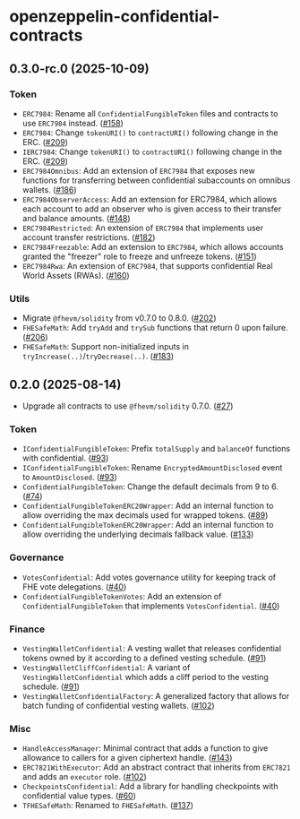 # openzeppelin-confidential-contracts


## 0.3.0-rc.0 (2025-10-09)

### Token

- `ERC7984`: Rename all `ConfidentialFungibleToken` files and contracts to use `ERC7984` instead. ([#158](https://github.com/OpenZeppelin/openzeppelin-confidential-contracts/pull/158))
- `ERC7984`: Change `tokenURI()` to `contractURI()` following change in the ERC. ([#209](https://github.com/OpenZeppelin/openzeppelin-confidential-contracts/pull/209))
- `IERC7984`: Change `tokenURI()` to `contractURI()` following change in the ERC. ([#209](https://github.com/OpenZeppelin/openzeppelin-confidential-contracts/pull/209))
- `ERC7984Omnibus`: Add an extension of `ERC7984` that exposes new functions for transferring between confidential subaccounts on omnibus wallets. ([#186](https://github.com/OpenZeppelin/openzeppelin-confidential-contracts/pull/186))
- `ERC7984ObserverAccess`: Add an extension for ERC7984, which allows each account to add an observer who is given access to their transfer and balance amounts. ([#148](https://github.com/OpenZeppelin/openzeppelin-confidential-contracts/pull/148))
- `ERC7984Restricted`: An extension of `ERC7984` that implements user account transfer restrictions. ([#182](https://github.com/OpenZeppelin/openzeppelin-confidential-contracts/pull/182))
- `ERC7984Freezable`: Add an extension to `ERC7984`, which allows accounts granted the "freezer" role to freeze and unfreeze tokens. ([#151](https://github.com/OpenZeppelin/openzeppelin-confidential-contracts/pull/151))
- `ERC7984Rwa`: An extension of `ERC7984`, that supports confidential Real World Assets (RWAs). ([#160](https://github.com/OpenZeppelin/openzeppelin-confidential-contracts/pull/160))

### Utils
- Migrate `@fhevm/solidity` from v0.7.0 to 0.8.0. ([#202](https://github.com/OpenZeppelin/openzeppelin-confidential-contracts/pull/202))
- `FHESafeMath`: Add `tryAdd` and `trySub` functions that return 0 upon failure. ([#206](https://github.com/OpenZeppelin/openzeppelin-confidential-contracts/pull/206))
- `FHESafeMath`: Support non-initialized inputs in `tryIncrease(..)`/`tryDecrease(..)`. ([#183](https://github.com/OpenZeppelin/openzeppelin-confidential-contracts/pull/183))

## 0.2.0 (2025-08-14)

- Upgrade all contracts to use `@fhevm/solidity` 0.7.0. ([#27](https://github.com/OpenZeppelin/openzeppelin-confidential-contracts/pull/27))

### Token

- `IConfidentialFungibleToken`: Prefix `totalSupply` and `balanceOf` functions with confidential. ([#93](https://github.com/OpenZeppelin/openzeppelin-confidential-contracts/pull/93))
- `IConfidentialFungibleToken`: Rename `EncryptedAmountDisclosed` event to `AmountDisclosed`. ([#93](https://github.com/OpenZeppelin/openzeppelin-confidential-contracts/pull/93))
- `ConfidentialFungibleToken`: Change the default decimals from 9 to 6. ([#74](https://github.com/OpenZeppelin/openzeppelin-confidential-contracts/pull/74))
- `ConfidentialFungibleTokenERC20Wrapper`: Add an internal function to allow overriding the max decimals used for wrapped tokens. ([#89](https://github.com/OpenZeppelin/openzeppelin-confidential-contracts/pull/89))
- `ConfidentialFungibleTokenERC20Wrapper`: Add an internal function to allow overriding the underlying decimals fallback value. ([#133](https://github.com/OpenZeppelin/openzeppelin-confidential-contracts/pull/133))

### Governance

- `VotesConfidential`: Add votes governance utility for keeping track of FHE vote delegations. ([#40](https://github.com/OpenZeppelin/openzeppelin-confidential-contracts/pull/40))
- `ConfidentialFungibleTokenVotes`: Add an extension of `ConfidentialFungibleToken` that implements `VotesConfidential`. ([#40](https://github.com/OpenZeppelin/openzeppelin-confidential-contracts/pull/40))

### Finance

- `VestingWalletConfidential`: A vesting wallet that releases confidential tokens owned by it according to a defined vesting schedule. ([#91](https://github.com/OpenZeppelin/openzeppelin-confidential-contracts/pull/91))
- `VestingWalletCliffConfidential`: A variant of `VestingWalletConfidential` which adds a cliff period to the vesting schedule. ([#91](https://github.com/OpenZeppelin/openzeppelin-confidential-contracts/pull/91))
- `VestingWalletConfidentialFactory`: A generalized factory that allows for batch funding of confidential vesting wallets. ([#102](https://github.com/OpenZeppelin/openzeppelin-confidential-contracts/pull/102))

### Misc

- `HandleAccessManager`: Minimal contract that adds a function to give allowance to callers for a given ciphertext handle. ([#143](https://github.com/OpenZeppelin/openzeppelin-confidential-contracts/pull/143))
- `ERC7821WithExecutor`: Add an abstract contract that inherits from `ERC7821` and adds an `executor` role. ([#102](https://github.com/OpenZeppelin/openzeppelin-confidential-contracts/pull/102))
- `CheckpointsConfidential`: Add a library for handling checkpoints with confidential value types. ([#60](https://github.com/OpenZeppelin/openzeppelin-confidential-contracts/pull/60))
- `TFHESafeMath`: Renamed to `FHESafeMath`. ([#137](https://github.com/OpenZeppelin/openzeppelin-confidential-contracts/pull/137))
